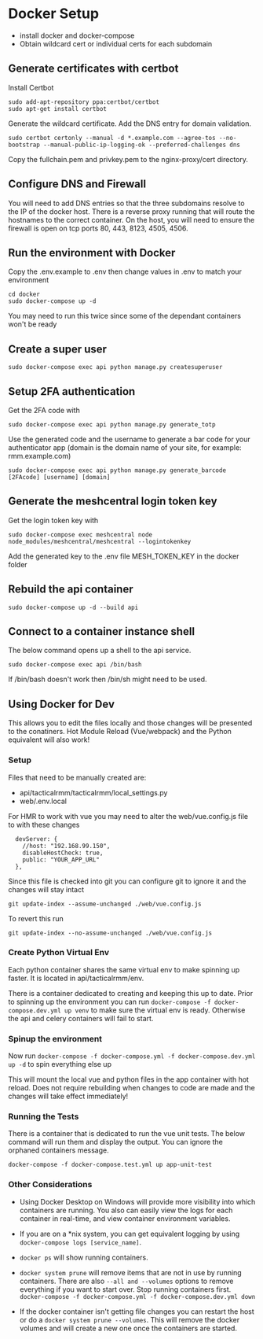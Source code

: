 # Docker Setup

- install docker and docker-compose
- Obtain wildcard cert or individual certs for each subdomain

## Generate certificates with certbot

Install Certbot

```
sudo add-apt-repository ppa:certbot/certbot
sudo apt-get install certbot
```

Generate the wildcard certificate. Add the DNS entry for domain validation.

```
sudo certbot certonly --manual -d *.example.com --agree-tos --no-bootstrap --manual-public-ip-logging-ok --preferred-challenges dns
```
Copy the fullchain.pem and privkey.pem to the nginx-proxy/cert directory.

## Configure DNS and Firewall

You will need to add DNS entries so that the three subdomains resolve to the IP of the docker host. There is a reverse proxy running that will route the hostnames to the correct container. On the host, you will need to ensure the firewall is open on tcp ports 80, 443, 8123, 4505, 4506.

## Run the environment with Docker

Copy the .env.example to .env then
change values in .env to match your environment

```
cd docker
sudo docker-compose up -d
```

You may need to run this twice since some of the dependant containers won't be ready

## Create a super user

```
sudo docker-compose exec api python manage.py createsuperuser
```

## Setup 2FA authentication

Get the 2FA code with 

```
sudo docker-compose exec api python manage.py generate_totp
```


Use the generated code and the username to generate a bar code for your authenticator app
(domain is the domain name of your site, for example: rmm.example.com)

```
sudo docker-compose exec api python manage.py generate_barcode [2FAcode] [username] [domain]
```



## Generate the meshcentral login token key

Get the login token key with

```
sudo docker-compose exec meshcentral node node_modules/meshcentral/meshcentral --logintokenkey
```

Add the generated key to the .env file MESH_TOKEN_KEY in the docker folder

## Rebuild the api container

```
sudo docker-compose up -d --build api
```

## Connect to a container instance shell

The below command opens up a shell to the api service.

```
sudo docker-compose exec api /bin/bash
```

If /bin/bash doesn't work then /bin/sh might need to be used.

## Using Docker for Dev

This allows you to edit the files locally and those changes will be presented to the conatiners. Hot Module Reload (Vue/webpack) and the Python equivalent will also work!

### Setup

Files that need to be manually created are:
- api/tacticalrmm/tacticalrmm/local_settings.py
- web/.env.local

For HMR to work with vue you may need to alter the web/vue.config.js file to with these changes

```
  devServer: {
    //host: "192.168.99.150",
    disableHostCheck: true,
    public: "YOUR_APP_URL"
  },
```

Since this file is checked into git you can configure git to ignore it and the changes will stay intact

```
git update-index --assume-unchanged ./web/vue.config.js
```

To revert this run

```
git update-index --no-assume-unchanged ./web/vue.config.js
```

### Create Python Virtual Env

Each python container shares the same virtual env to make spinning up faster. It is located in api/tacticalrmm/env.

There is a container dedicated to creating and keeping this up to date. Prior to spinning up the environment you can run `docker-compose -f docker-compose.dev.yml up venv` to make sure the virtual env is ready. Otherwise the api and celery containers will fail to start.

### Spinup the environment

Now run `docker-compose -f docker-compose.yml -f docker-compose.dev.yml up -d` to spin everything else up

This will mount the local vue and python files in the app container with hot reload. Does not require rebuilding when changes to code are made and the changes will take effect immediately!

### Running the Tests

There is a container that is dedicated to run the vue unit tests. The below command will run them and display the output. You can ignore the orphaned containers message.

```
docker-compose -f docker-compose.test.yml up app-unit-test
```

### Other Considerations

- Using Docker Desktop on Windows will provide more visibility into which containers are running. You also can easily view the logs for each container in real-time, and view container environment variables.

- If you are on a *nix system, you can get equivalent logging by using `docker-compose logs [service_name]`.

- `docker ps` will show running containers.

- `docker system prune` will remove items that are not in use by running containers. There are also `--all and --volumes` options to remove everything if you want to start over. Stop running containers first. `docker-compose -f docker-compose.yml -f docker-compose.dev.yml down`

- If the docker container isn't getting file changes you can restart the host or do a `docker system prune --volumes`. This will remove the docker volumes and will create a new one once the containers are started.
